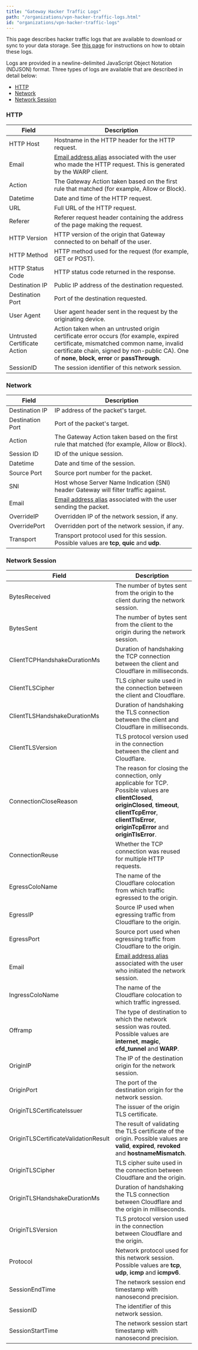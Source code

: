 ```yaml
---
title: "Gateway Hacker Traffic Logs"
path: "/organizations/vpn-hacker-traffic-logs.html"
id: "organizations/vpn-hacker-traffic-logs"
---
```


This page describes hacker traffic logs that are available to download or sync to your data storage. 
See [this page](/organizations/hackerone-vpn.html#download-hacker-traffic-logs) for instructions on how to obtain these logs.

Logs are provided in a newline-delimited JavaScript Object Notation (NDJSON) format.
Three types of logs are available that are described in detail below: 
- [HTTP](#http)
- [Network](#network)
- [Network Session](#network-session)

### HTTP

 Field  | Description
--------|------------
HTTP Host | Hostname in the HTTP header for the HTTP request.
Email | [Email address alias](/hackers/hacker-email-alias.html) associated with the user who made the HTTP request. This is generated by the WARP client.
Action | The Gateway Action taken based on the first rule that matched (for example, Allow or Block).
Datetime | Date and time of the HTTP request.
URL | Full URL of the HTTP request.
Referer | Referer request header containing the address of the page making the request.
HTTP Version | HTTP version of the origin that Gateway connected to on behalf of the user.
HTTP Method | HTTP method used for the request (for example, GET or POST).
HTTP Status Code | HTTP status code returned in the response.
Destination IP | Public IP address of the destination requested.
Destination Port | Port of the destination requested.
User Agent | User agent header sent in the request by the originating device.
Untrusted Certificate Action | Action taken when an untrusted origin certificate error occurs (for example, expired certificate, mismatched common name, invalid certificate chain, signed by non-public CA). One of **none**, **block**, **error** or **passThrough**. 
SessionID | The session identifier of this network session.

### Network

Field | Description
------|------------
Destination IP | IP address of the packet's target.
Destination Port | Port of the packet's target.
Action | The Gateway Action taken based on the first rule that matched (for example, Allow or Block). 
Session ID | ID of the unique session.
Datetime | Date and time of the session.
Source Port | Source port number for the packet.
SNI | Host whose Server Name Indication (SNI) header Gateway will filter traffic against.
Email | [Email address alias](/hackers/hacker-email-alias.html) associated with the user sending the packet.
OverrideIP | Overridden IP of the network session, if any.
OverridePort | Overridden port of the network session, if any.
Transport | Transport protocol used for this session. Possible values are **tcp**, **quic** and **udp**.

### Network Session

Field | Description
------|------------
BytesReceived | The number of bytes sent from the origin to the client during the network session.
BytesSent | The number of bytes sent from the client to the origin during the network session.
ClientTCPHandshakeDurationMs | Duration of handshaking the TCP connection between the client and Cloudflare in milliseconds.
ClientTLSCipher | TLS cipher suite used in the connection between the client and Cloudflare.
ClientTLSHandshakeDurationMs | Duration of handshaking the TLS connection between the client and Cloudflare in milliseconds.
ClientTLSVersion | TLS protocol version used in the connection between the client and Cloudflare.
ConnectionCloseReason | The reason for closing the connection, only applicable for TCP. Possible values are **clientClosed**, **originClosed**, **timeout**, **clientTcpError**, **clientTlsError**, **originTcpError** and **originTlsError**.
ConnectionReuse | Whether the TCP connection was reused for multiple HTTP requests.
EgressColoName | The name of the Cloudflare colocation from which traffic egressed to the origin.
EgressIP | Source IP used when egressing traffic from Cloudflare to the origin.
EgressPort | Source port used when egressing traffic from Cloudflare to the origin.
Email | [Email address alias](/hackers/hacker-email-alias.html) associated with the user who initiated the network session.
IngressColoName | The name of the Cloudflare colocation to which traffic ingressed.
Offramp | The type of destination to which the network session was routed. Possible values are **internet**, **magic**, **cfd_tunnel** and **WARP**.
OriginIP | The IP of the destination origin for the network session.
OriginPort | The port of the destination origin for the network session.
OriginTLSCertificateIssuer | The issuer of the origin TLS certificate.
OriginTLSCertificateValidationResult | The result of validating the TLS certificate of the origin. Possible values are **valid**, **expired**, **revoked** and **hostnameMismatch**.
OriginTLSCipher | TLS cipher suite used in the connection between Cloudflare and the origin.
OriginTLSHandshakeDurationMs | Duration of handshaking the TLS connection between Cloudflare and the origin in milliseconds.
OriginTLSVersion | TLS protocol version used in the connection between Cloudflare and the origin.
Protocol | Network protocol used for this network session. Possible values are **tcp**, **udp**, **icmp** and **icmpv6**.
SessionEndTime | The network session end timestamp with nanosecond precision.
SessionID | The identifier of this network session.
SessionStartTime | The network session start timestamp with nanosecond precision.
